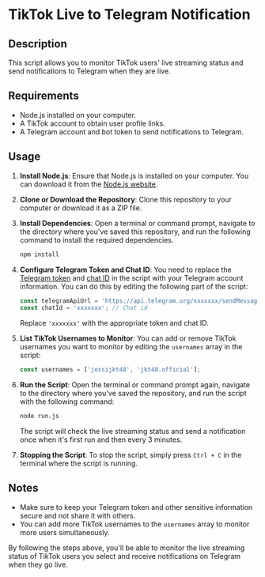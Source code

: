 # TikTok Live to Telegram Notification

## Description
This script allows you to monitor TikTok users' live streaming status and send notifications to Telegram when they are live.

## Requirements
- Node.js installed on your computer.
- A TikTok account to obtain user profile links.
- A Telegram account and bot token to send notifications to Telegram.

## Usage

1. **Install Node.js**: Ensure that Node.js is installed on your computer. You can download it from the [Node.js website](https://nodejs.org/).

2. **Clone or Download the Repository**: Clone this repository to your computer or download it as a ZIP file.

3. **Install Dependencies**: Open a terminal or command prompt, navigate to the directory where you've saved this repository, and run the following command to install the required dependencies.

    ```bash
    npm install
    ```

4. **Configure Telegram Token and Chat ID**: You need to replace the [Telegram token](https://www.google.com/search?q=how+to+get+telegram+token) and [chat ID](https://www.google.com/search?q=How+to+Find+a+Chat+ID+in+Telegram) in the script with your Telegram account information. You can do this by editing the following part of the script:

    ```javascript
    const telegramApiUrl = 'https://api.telegram.org/xxxxxxx/sendMessage'; // Telegram Token
    const chatId = 'xxxxxxx'; // Chat id
    ```

    Replace `'xxxxxxx'` with the appropriate token and chat ID.

5. **List TikTok Usernames to Monitor**: You can add or remove TikTok usernames you want to monitor by editing the `usernames` array in the script:

    ```javascript
    const usernames = ['jessijkt48', 'jkt48.official'];
    ```

6. **Run the Script**: Open the terminal or command prompt again, navigate to the directory where you've saved the repository, and run the script with the following command:

    ```bash
    node run.js
    ```

    The script will check the live streaming status and send a notification once when it's first run and then every 3 minutes.

7. **Stopping the Script**: To stop the script, simply press `Ctrl + C` in the terminal where the script is running.

## Notes
- Make sure to keep your Telegram token and other sensitive information secure and not share it with others.
- You can add more TikTok usernames to the `usernames` array to monitor more users simultaneously.

By following the steps above, you'll be able to monitor the live streaming status of TikTok users you select and receive notifications on Telegram when they go live.
